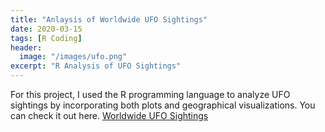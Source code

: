 ```yaml
---
title: "Anlaysis of Worldwide UFO Sightings"
date: 2020-03-15
tags: [R Coding]
header:
  image: "/images/ufo.png"
excerpt: "R Analysis of UFO Sightings"
---
```

For this project, I used the R programming language to analyze UFO sightings by incorporating both plots and geographical visualizations. 
You can check it out here. <a href="http://github.com/jdp71/UFO-Sightings" target="_blank">Worldwide UFO Sightings</a>